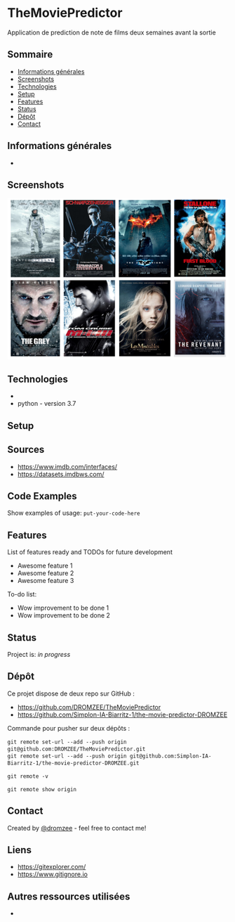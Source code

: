 # TheMoviePredictor
Application de prediction de note de films deux semaines avant la sortie

## Sommaire
* [Informations générales](#Informations-générales)
* [Screenshots](#screenshots)
* [Technologies](#technologies)
* [Setup](#setup)
* [Features](#features)
* [Status](#status)
* [Dépôt](#Dépôt)
* [Contact](#contact)

## Informations générales

* 

## Screenshots
![affiche](./img/screenshot.png)

## Technologies
* 
* python - version 3.7

## Setup

## Sources

* https://www.imdb.com/interfaces/
* https://datasets.imdbws.com/

## Code Examples
Show examples of usage:
`put-your-code-here`

## Features
List of features ready and TODOs for future development
* Awesome feature 1
* Awesome feature 2
* Awesome feature 3

To-do list:
* Wow improvement to be done 1
* Wow improvement to be done 2

## Status
Project is: _in progress_

## Dépôt

Ce projet dispose de deux repo sur GitHub :
* https://github.com/DROMZEE/TheMoviePredictor
* https://github.com/Simplon-IA-Biarritz-1/the-movie-predictor-DROMZEE

Commande pour pusher sur deux dépôts :

```console
git remote set-url --add --push origin git@github.com:DROMZEE/TheMoviePredictor.git
git remote set-url --add --push origin git@github.com:Simplon-IA-Biarritz-1/the-movie-predictor-DROMZEE.git
```

```console
git remote -v
```

```console
git remote show origin
```

## Contact
Created by [@dromzee](https://dromzee.fr/) - feel free to contact me!

## Liens

* https://gitexplorer.com/
* https://www.gitignore.io

## Autres ressources utilisées

* 
